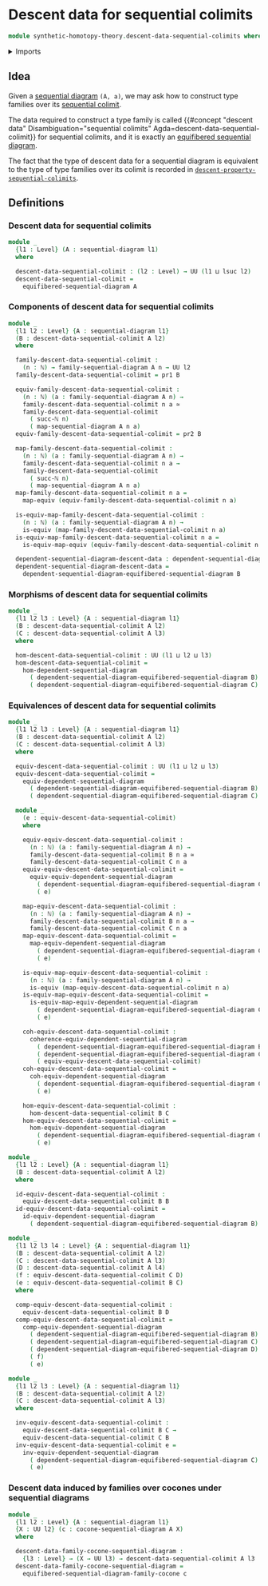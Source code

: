 # Descent data for sequential colimits

```agda
module synthetic-homotopy-theory.descent-data-sequential-colimits where
```

<details><summary>Imports</summary>

```agda
open import elementary-number-theory.natural-numbers

open import foundation.dependent-pair-types
open import foundation.equivalences
open import foundation.universe-levels

open import synthetic-homotopy-theory.cocones-under-sequential-diagrams
open import synthetic-homotopy-theory.dependent-sequential-diagrams
open import synthetic-homotopy-theory.equifibered-sequential-diagrams
open import synthetic-homotopy-theory.equivalences-dependent-sequential-diagrams
open import synthetic-homotopy-theory.morphisms-dependent-sequential-diagrams
open import synthetic-homotopy-theory.sequential-diagrams
```

</details>

## Idea

Given a [sequential diagram](synthetic-homotopy-theory.sequential-diagrams.md)
`(A, a)`, we may ask how to construct type families over its
[sequential colimit](synthetic-homotopy-theory.universal-property-sequential-colimits.md).

The data required to construct a type family is called
{{#concept "descent data" Disambiguation="sequential colimits" Agda=descent-data-sequential-colimit}}
for sequential colimits, and it is exactly an
[equifibered sequential diagram](synthetic-homotopy-theory.equifibered-sequential-diagrams.md).

The fact that the type of descent data for a sequential diagram is equivalent to
the type of type families over its colimit is recorded in
[`descent-property-sequential-colimits`](synthetic-homotopy-theory.descent-property-sequential-colimits.md).

## Definitions

### Descent data for sequential colimits

```agda
module _
  {l1 : Level} (A : sequential-diagram l1)
  where

  descent-data-sequential-colimit : (l2 : Level) → UU (l1 ⊔ lsuc l2)
  descent-data-sequential-colimit =
    equifibered-sequential-diagram A
```

### Components of descent data for sequential colimits

```agda
module _
  {l1 l2 : Level} {A : sequential-diagram l1}
  (B : descent-data-sequential-colimit A l2)
  where

  family-descent-data-sequential-colimit :
    (n : ℕ) → family-sequential-diagram A n → UU l2
  family-descent-data-sequential-colimit = pr1 B

  equiv-family-descent-data-sequential-colimit :
    (n : ℕ) (a : family-sequential-diagram A n) →
    family-descent-data-sequential-colimit n a ≃
    family-descent-data-sequential-colimit
      ( succ-ℕ n)
      ( map-sequential-diagram A n a)
  equiv-family-descent-data-sequential-colimit = pr2 B

  map-family-descent-data-sequential-colimit :
    (n : ℕ) (a : family-sequential-diagram A n) →
    family-descent-data-sequential-colimit n a →
    family-descent-data-sequential-colimit
      ( succ-ℕ n)
      ( map-sequential-diagram A n a)
  map-family-descent-data-sequential-colimit n a =
    map-equiv (equiv-family-descent-data-sequential-colimit n a)

  is-equiv-map-family-descent-data-sequential-colimit :
    (n : ℕ) (a : family-sequential-diagram A n) →
    is-equiv (map-family-descent-data-sequential-colimit n a)
  is-equiv-map-family-descent-data-sequential-colimit n a =
    is-equiv-map-equiv (equiv-family-descent-data-sequential-colimit n a)

  dependent-sequential-diagram-descent-data : dependent-sequential-diagram A l2
  dependent-sequential-diagram-descent-data =
    dependent-sequential-diagram-equifibered-sequential-diagram B
```

### Morphisms of descent data for sequential colimits

```agda
module _
  {l1 l2 l3 : Level} {A : sequential-diagram l1}
  (B : descent-data-sequential-colimit A l2)
  (C : descent-data-sequential-colimit A l3)
  where

  hom-descent-data-sequential-colimit : UU (l1 ⊔ l2 ⊔ l3)
  hom-descent-data-sequential-colimit =
    hom-dependent-sequential-diagram
      ( dependent-sequential-diagram-equifibered-sequential-diagram B)
      ( dependent-sequential-diagram-equifibered-sequential-diagram C)
```

### Equivalences of descent data for sequential colimits

```agda
module _
  {l1 l2 l3 : Level} {A : sequential-diagram l1}
  (B : descent-data-sequential-colimit A l2)
  (C : descent-data-sequential-colimit A l3)
  where

  equiv-descent-data-sequential-colimit : UU (l1 ⊔ l2 ⊔ l3)
  equiv-descent-data-sequential-colimit =
    equiv-dependent-sequential-diagram
      ( dependent-sequential-diagram-equifibered-sequential-diagram B)
      ( dependent-sequential-diagram-equifibered-sequential-diagram C)

  module _
    (e : equiv-descent-data-sequential-colimit)
    where

    equiv-equiv-descent-data-sequential-colimit :
      (n : ℕ) (a : family-sequential-diagram A n) →
      family-descent-data-sequential-colimit B n a ≃
      family-descent-data-sequential-colimit C n a
    equiv-equiv-descent-data-sequential-colimit =
      equiv-equiv-dependent-sequential-diagram
        ( dependent-sequential-diagram-equifibered-sequential-diagram C)
        ( e)

    map-equiv-descent-data-sequential-colimit :
      (n : ℕ) (a : family-sequential-diagram A n) →
      family-descent-data-sequential-colimit B n a →
      family-descent-data-sequential-colimit C n a
    map-equiv-descent-data-sequential-colimit =
      map-equiv-dependent-sequential-diagram
        ( dependent-sequential-diagram-equifibered-sequential-diagram C)
        ( e)

    is-equiv-map-equiv-descent-data-sequential-colimit :
      (n : ℕ) (a : family-sequential-diagram A n) →
      is-equiv (map-equiv-descent-data-sequential-colimit n a)
    is-equiv-map-equiv-descent-data-sequential-colimit =
      is-equiv-map-equiv-dependent-sequential-diagram
        ( dependent-sequential-diagram-equifibered-sequential-diagram C)
        ( e)

    coh-equiv-descent-data-sequential-colimit :
      coherence-equiv-dependent-sequential-diagram
        ( dependent-sequential-diagram-equifibered-sequential-diagram B)
        ( dependent-sequential-diagram-equifibered-sequential-diagram C)
        ( equiv-equiv-descent-data-sequential-colimit)
    coh-equiv-descent-data-sequential-colimit =
      coh-equiv-dependent-sequential-diagram
        ( dependent-sequential-diagram-equifibered-sequential-diagram C)
        ( e)

    hom-equiv-descent-data-sequential-colimit :
      hom-descent-data-sequential-colimit B C
    hom-equiv-descent-data-sequential-colimit =
      hom-equiv-dependent-sequential-diagram
        ( dependent-sequential-diagram-equifibered-sequential-diagram C)
        ( e)

module _
  {l1 l2 : Level} {A : sequential-diagram l1}
  (B : descent-data-sequential-colimit A l2)
  where

  id-equiv-descent-data-sequential-colimit :
    equiv-descent-data-sequential-colimit B B
  id-equiv-descent-data-sequential-colimit =
    id-equiv-dependent-sequential-diagram
      ( dependent-sequential-diagram-equifibered-sequential-diagram B)

module _
  {l1 l2 l3 l4 : Level} {A : sequential-diagram l1}
  (B : descent-data-sequential-colimit A l2)
  (C : descent-data-sequential-colimit A l3)
  (D : descent-data-sequential-colimit A l4)
  (f : equiv-descent-data-sequential-colimit C D)
  (e : equiv-descent-data-sequential-colimit B C)
  where

  comp-equiv-descent-data-sequential-colimit :
    equiv-descent-data-sequential-colimit B D
  comp-equiv-descent-data-sequential-colimit =
    comp-equiv-dependent-sequential-diagram
      ( dependent-sequential-diagram-equifibered-sequential-diagram B)
      ( dependent-sequential-diagram-equifibered-sequential-diagram C)
      ( dependent-sequential-diagram-equifibered-sequential-diagram D)
      ( f)
      ( e)

module _
  {l1 l2 l3 : Level} {A : sequential-diagram l1}
  (B : descent-data-sequential-colimit A l2)
  (C : descent-data-sequential-colimit A l3)
  where

  inv-equiv-descent-data-sequential-colimit :
    equiv-descent-data-sequential-colimit B C →
    equiv-descent-data-sequential-colimit C B
  inv-equiv-descent-data-sequential-colimit e =
    inv-equiv-dependent-sequential-diagram
      ( dependent-sequential-diagram-equifibered-sequential-diagram C)
      ( e)
```

### Descent data induced by families over cocones under sequential diagrams

```agda
module _
  {l1 l2 : Level} {A : sequential-diagram l1}
  {X : UU l2} (c : cocone-sequential-diagram A X)
  where

  descent-data-family-cocone-sequential-diagram :
    {l3 : Level} → (X → UU l3) → descent-data-sequential-colimit A l3
  descent-data-family-cocone-sequential-diagram =
    equifibered-sequential-diagram-family-cocone c
```
